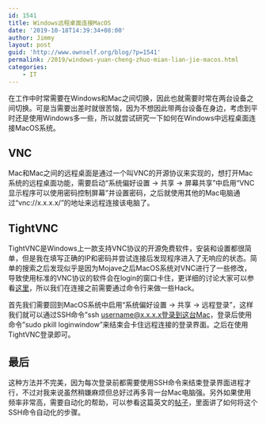 ```yaml
---
id: 1541
title: Windows远程桌面连接MacOS
date: '2019-10-18T14:39:34+08:00'
author: Jimmy
layout: post
guid: 'http://www.ownself.org/blog/?p=1541'
permalink: /2019/windows-yuan-cheng-zhuo-mian-lian-jie-macos.html
categories:
    - IT
---
```


在工作中时常需要在Windows和Mac之间切换，因此也就需要时常在两台设备之间切换。可是当需要出差时就很苦恼，因为不想因此带两台设备在身边，考虑到平时还是使用Windows多一些，所以就尝试研究一下如何在Windows中远程桌面连接MacOS系统。

## VNC

Mac和Mac之间的远程桌面是通过一个叫VNC的开源协议来实现的，想打开Mac系统的远程桌面功能，需要启动“系统偏好设置 -&gt; 共享 -&gt; 屏幕共享”中启用“VNC显示程序可以使用密码控制屏幕”并设置密码，之后就使用其他的Mac电脑通过“vnc://x.x.x.x/”的地址来远程连接该电脑了。

## TightVNC

TightVNC是Windows上一款支持VNC协议的开源免费软件，安装和设置都很简单，但是我在填写正确的IP和密码并尝试连接后发现程序进入了无响应的状态。简单的搜索之后发现似乎是因为Mojave之后MacOS系统对VNC进行了一些修改，导致使用标准的VNC协议的软件会在login的窗口卡住，更详细的讨论大家可以参看[这里](https://apple.stackexchange.com/questions/342161/macos-mojave-remote-access-login-screen-stuck-on-infinite-loading-spinner)，所以我们在连接之前需要通过命令行来做一些Hack。

首先我们需要回到MacOS系统中启用“系统偏好设置 -&gt; 共享 -&gt; 远程登录”，这样我们就可以通过SSH命令”ssh username@x.x.x.x登录到这台Mac，登录后使用命令”sudo pkill loginwindow”来结束会卡住远程连接的登录界面。之后在使用TightVNC登录即可。

## 最后

这种方法并不完美，因为每次登录前都需要使用SSH命令来结束登录界面进程才行，不过对我来说虽然稍嫌麻烦但总好过再多背一台Mac电脑强。另外如果使用频率非常高，需要自动化的帮助，可以参看这篇英文的[帖子](https://partiallydisassembled.net/posts/macos-mojave-and-vnc.html)，里面讲了如何将这个SSH命令自动化的步骤。